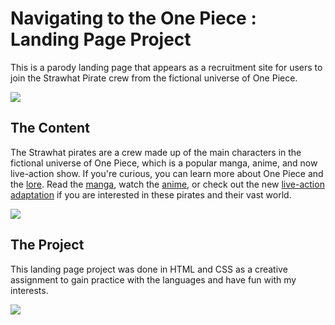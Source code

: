 # Navigating to the One Piece : Landing Page Project
This is a parody landing page that appears as a recruitment site for users to join the Strawhat Pirate crew from the fictional universe of One Piece.

![](image.png)

## The Content
The Strawhat pirates are a crew made up of the main characters in the fictional universe of One Piece, which is a popular manga, anime, and now live-action show.
If you're curious, you can learn more about One Piece and the [lore](https://onepiece.fandom.com/wiki/One_Piece_Wiki).
Read the [manga](https://mangaplus.shueisha.co.jp/titles/100020), watch the [anime](https://www.crunchyroll.com/series/GRMG8ZQZR/one-piece), or check out the new [live-action adaptation](https://www.netflix.com/title/80217863) if you are interested in these pirates and their vast world.

![](image.png)

## The Project
This landing page project was done in HTML and CSS as a creative assignment to gain practice with the languages and have fun with my interests.

![](image.png)
